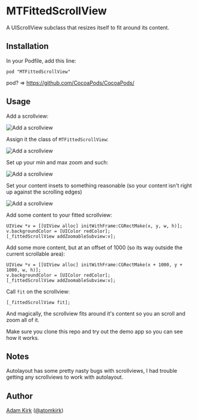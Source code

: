 MTFittedScrollView
==================

A UIScrollView subclass that resizes itself to fit around its content.

## Installation

In your Podfile, add this line:

    pod "MTFittedScrollView"

pod? => https://github.com/CocoaPods/CocoaPods/


## Usage

Add a scrollview:

![Add a scrollview](https://dl.dropbox.com/u/2771219/github/MTFittedScrollView/1.png "Add a scrollview")

Assign it the class of `MTFittedScrollView`:

![Add a scrollview](https://dl.dropbox.com/u/2771219/github/MTFittedScrollView/2.png "Add a scrollview")

Set up your min and max zoom and such:

![Add a scrollview](https://dl.dropbox.com/u/2771219/github/MTFittedScrollView/3.png "Add a scrollview")

Set your content insets to something reasonable (so your content isn't right up against the scrolling edges)

![Add a scrollview](https://dl.dropbox.com/u/2771219/github/MTFittedScrollView/4.png "Add a scrollview")

Add some content to your fitted scrollview:

    UIView *v = [[UIView alloc] initWithFrame:CGRectMake(x, y, w, h)];
    v.backgroundColor = [UIColor redColor];
    [_fittedScrollView addZoomableSubview:v];

Add some more content, but at an offset of 1000 (so its way outside the current scrollable area):

    UIView *v = [[UIView alloc] initWithFrame:CGRectMake(x + 1000, y + 1000, w, h)];
    v.backgroundColor = [UIColor redColor];
    [_fittedScrollView addZoomableSubview:v];

Call `fit` on the scrollview:

    [_fittedScrollView fit];

And magically, the scrollview fits around it's content so you an scroll and zoom all of it.

Make sure you clone this repo and try out the demo app so you can see how it works.

## Notes

Autolayout has some pretty nasty bugs with scrollviews, I had trouble getting any scrollviews to work with autolayout.

## Author

[Adam Kirk](https://github.com/atomkirk) ([@atomkirk](https://twitter.com/atomkirk))
